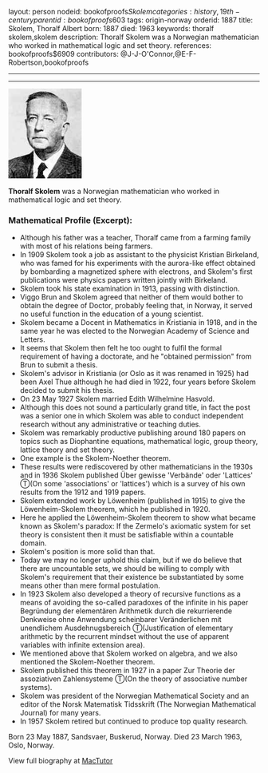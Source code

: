 layout: person
nodeid: bookofproofs$Skolem
categories: history,19th-century
parentid: bookofproofs$603
tags: origin-norway
orderid: 1887
title: Skolem, Thoralf Albert
born: 1887
died: 1963
keywords: thoralf skolem,skolem
description: Thoralf Skolem was a Norwegian mathematician who worked in mathematical logic and set theory.
references: bookofproofs$6909
contributors: @J-J-O'Connor,@E-F-Robertson,bookofproofs

---



---

![Skolem.jpg](https://github.com/bookofproofs/bookofproofs.github.io/blob/main/_sources/_assets/images/portraits/Skolem.jpg?raw=true)

**Thoralf Skolem** was a Norwegian mathematician who worked in mathematical logic and set theory.

### Mathematical Profile (Excerpt):
* Although his father was a teacher, Thoralf came from a farming family with most of his relations being farmers.
* In 1909 Skolem took a job as assistant to the physicist Kristian Birkeland, who was famed for his experiments with the aurora-like effect obtained by bombarding a magnetized sphere with electrons, and Skolem's first publications were physics papers written jointly with Birkeland.
* Skolem took his state examination in 1913, passing with distinction.
* Viggo Brun and Skolem agreed that neither of them would bother to obtain the degree of Doctor, probably feeling that, in Norway, it served no useful function in the education of a young scientist.
* Skolem became a Docent in Mathematics in Kristiania in 1918, and in the same year he was elected to the Norwegian Academy of Science and Letters.
* It seems that Skolem then felt he too ought to fulfil the formal requirement of having a doctorate, and he "obtained permission" from Brun to submit a thesis.
* Skolem's advisor in Kristiania (or Oslo as it was renamed in 1925) had been Axel Thue although he had died in 1922, four years before Skolem decided to submit his thesis.
* On 23 May 1927 Skolem married Edith Wilhelmine Hasvold.
* Although this does not sound a particularly grand title, in fact the post was a senior one in which Skolem was able to conduct independent research without any administrative or teaching duties.
* Skolem was remarkably productive publishing around 180 papers on topics such as Diophantine equations, mathematical logic, group theory, lattice theory and set theory.
* One example is the Skolem-Noether theorem.
* These results were rediscovered by other mathematicians in the 1930s and in 1936 Skolem published Über gewisse 'Verbände' oder 'Lattices' Ⓣ(On some 'associations' or 'lattices') which is a survey of his own results from the 1912 and 1919 papers.
* Skolem extended work by Löwenheim (published in 1915) to give the Löwenheim-Skolem theorem, which he published in 1920.
* Here he applied the Löwenheim-Skolem theorem to show what became known as Skolem's paradox: If the Zermelo's axiomatic system for set theory is consistent then it must be satisfiable within a countable domain.
* Skolem's position is more solid than that.
* Today we may no longer uphold this claim, but if we do believe that there are uncountable sets, we should be willing to comply with Skolem's requirement that their existence be substantiated by some means other than mere formal postulation.
* In 1923 Skolem also developed a theory of recursive functions as a means of avoiding the so-called paradoxes of the infinite in his paper Begründung der elementären Arithmetik durch die rekurrierende Denkweise ohne Anwendung scheinbarer Veränderlichen mit unendlichem Ausdehnugsbereich Ⓣ(Justification of elementary arithmetic by the recurrent mindset without the use of apparent variables with infinite extension area).
* We mentioned above that Skolem worked on algebra, and we also mentioned the Skolem-Noether theorem.
* Skolem published this theorem in 1927 in a paper Zur Theorie der assoziativen Zahlensysteme Ⓣ(On the theory of associative number systems).
* Skolem was president of the Norwegian Mathematical Society and an editor of the Norsk Matematisk Tidsskrift (The Norwegian Mathematical Journal) for many years.
* In 1957 Skolem retired but continued to produce top quality research.

Born 23 May 1887, Sandsvaer, Buskerud, Norway. Died 23 March 1963, Oslo, Norway.

View full biography at [MacTutor](https://mathshistory.st-andrews.ac.uk/Biographies/Skolem/)
